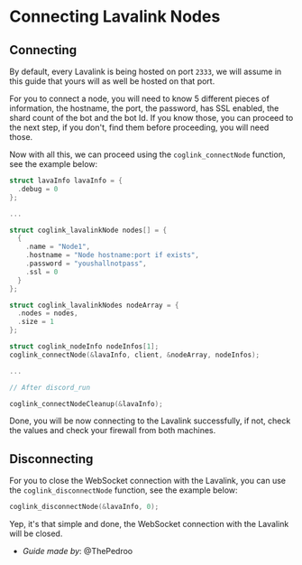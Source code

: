 # Connecting Lavalink Nodes

## Connecting

By default, every Lavalink is being hosted on port `2333`, we will assume in this guide that yours will as well be hosted on that port.

For you to connect a node, you will need to know 5 different pieces of information, the hostname, the port, the password, has SSL enabled, the shard count of the bot and the bot Id. If you know those, you can proceed to the next step, if you don't, find them before proceeding, you will need those.

Now with all this, we can proceed using the `coglink_connectNode` function, see the example below:

```c
struct lavaInfo lavaInfo = {
  .debug = 0
};

...

struct coglink_lavalinkNode nodes[] = {
  {
    .name = "Node1",
    .hostname = "Node hostname:port if exists",
    .password = "youshallnotpass",
    .ssl = 0
  }
};

struct coglink_lavalinkNodes nodeArray = {
  .nodes = nodes,
  .size = 1
};

struct coglink_nodeInfo nodeInfos[1];
coglink_connectNode(&lavaInfo, client, &nodeArray, nodeInfos);

...

// After discord_run

coglink_connectNodeCleanup(&lavaInfo);
```

Done, you will be now connecting to the Lavalink successfully, if not, check the values and check your firewall from both machines.

## Disconnecting

For you to close the WebSocket connection with the Lavalink, you can use the `coglink_disconnectNode` function, see the example below:

```c
coglink_disconnectNode(&lavaInfo, 0);
```

Yep, it's that simple and done, the WebSocket connection with the Lavalink will be closed.

* *Guide made by*: @ThePedroo
